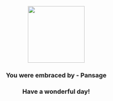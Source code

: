 <p align="center">
    <img src="https://raw.githubusercontent.com/PokeAPI/sprites/master/sprites/pokemon/511.png" width="150" height="150">
</p>
<h3 align="center">You were embraced by - <b>Pansage</b></h3>
<h3 align="center">Have a wonderful day!</h3>
